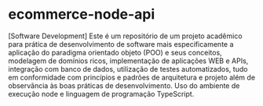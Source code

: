 # ecommerce-node-api
 [Software Development] Este é um repositório de um projeto acadêmico para prática de desenvolvimento de software mais especificamente a aplicação do paradigma orientado objeto (POO) e seus conceitos, modelagem de domínios ricos, implementação de aplicações WEB e APIs, integração com banco de dados, utilização de testes automatizados, tudo em conformidade com princípios e padrões de arquitetura e projeto além de observância às boas práticas de desenvolvimento. Uso do ambiente de execução node e linguagem de programação TypeScript.
